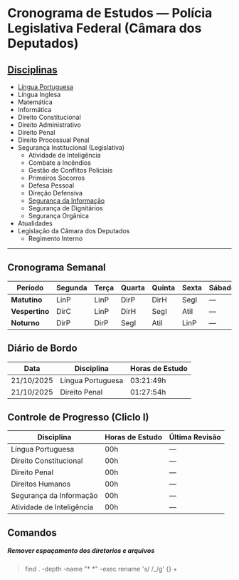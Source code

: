 # Cronograma de Estudos — Polícia Legislativa Federal (Câmara dos Deputados)

## [Disciplinas](../a_cronograma/disciplinas.md)

* [Língua Portuguesa](../b_disciplinas/a_modulo_basico/a_lingua_portuguesa/lingua_portuguesa.md)
* Língua Inglesa  
* Matemática  
* Informática  
* Direito Constitucional  
* Direito Administrativo  
* Direito Penal  
* Direito Processual Penal  
* Segurança Institucional (Legislativa)  
    * Atividade de Inteligência
    * Combate a Incêndios
    * Gestão de Conflitos Policiais
    * Primeiros Socorros
    * Defesa Pessoal
    * Direção Defensiva
    * [Segurança da Informação](../b_disciplinas/c_modulo_especialista/seguranca_da_informacao/seguranca_da_informacao.md)
    * Segurança de Dignitários
    * Segurança Orgânica  
* Atualidades  
* Legislação da Câmara dos Deputados
    * Regimento Interno

---

## Cronograma Semanal

|Período|Segunda|Terça|Quarta|Quinta|Sexta|Sábado|Domingo|
|---|---|---|---|----|---|---|---|
|**Matutino**|LinP|LinP|DirP|DirH|SegI|—|LinP|
| **Vespertino**|DirC|LinP|DirH|SegI|AtiI|—|DirC|
| **Noturno**|DirP|DirP|SegI|AtiI|LinP|—|DirP|

## Diário de Bordo

|Data|Disciplina|Horas de Estudo|
|---|---|---|
|21/10/2025|Língua Portuguesa|03:21:49h|
|21/10/2025|Direito Penal|01:27:54h|

## Controle de Progresso (Cliclo I)

| Disciplina | Horas de Estudo | Última Revisão |
|---|---|---|
|Língua Portuguesa|00h|—|
|Direito Constitucional|00h|—|
|Direito Penal|00h|—|
|Direitos Humanos|00h|—|
|Segurança da Informação|00h|—|
|Atividade de Inteligência|00h|—|

## Comandos

##### Remover espaçamento dos diretorios e arquivos
> find . -depth -name "* *" -exec rename 's/ /_/g' {} +
